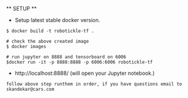 [logo]: https://github.com/adam-p/markdown-here/raw/master/src/common/images/icon48.png "robo tickle"


** SETUP **

* Setup latest stable docker version.
```buildoutcfg
$ docker build -t robotickle-tf .

# check the above created image
$ docker images

# run jupyter on 8888 and tensorboard on 6006
$docker run -it -p 8888:8888 -p 6006:6006 robotickle-tf

```
* http://localhost:8888/    (will open your Jupyter notebook.)

```
follow above step runthem in order, if you have questions email to skandekar@cars.com

```